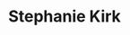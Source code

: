 ---
title: Stephanie Kirk
user_groups:
- Research Assistants

authors:
- Stephanie Kirk
bio: 

education:
  courses:
  - course: MA Museum Studies and Curatorial Practices
    institution: Nanyang Technological University
    year: 2020-2021
  - course: BA Psychology
    institution: University of British Columbia
    year: 2017-2019
 

email: "stephani003@e.ntu.edu.sg"
interests:


organizations:
- name: Nanyang Technological University
  url: ""
role: Research Assistant 
social:
- icon: envelope
  icon_pack: fas
  link: mailto:stephani003@e.ntu.edu.sg
  
---